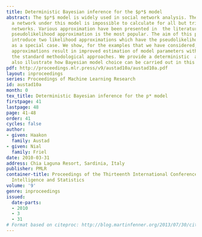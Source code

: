 ```yaml
---
title: Deterministic Bayesian inference for the $p*$ model
abstract: The $p*$ model is widely used in social network analysis. The likelihood of
  a network under this model is impossible to calculate for all but trivially small
  networks. Various approximation have been presented in  the literature, and the
  pseudolikelihood approximation is the most popular. The aim of this paper is to
  introduce two likelihood approximations which have the pseudolikelihood estimator
  as a special case. We show, for the examples that we have considered, that both
  approximations result in improved estimation of model parameters with respect to
  the standard methodological approaches. We provide a deterministic  approach and
  also illustrate how Bayesian model choice can be carried out in this setting.
pdf: http://proceedings.mlr.press/v9/austad10a/austad10a.pdf
layout: inproceedings
series: Proceedings of Machine Learning Research
id: austad10a
month: 0
tex_title: Deterministic Bayesian inference for the p* model
firstpage: 41
lastpage: 48
page: 41-48
order: 41
cycles: false
author:
- given: Haakon
  family: Austad
- given: Nial
  family: Friel
date: 2010-03-31
address: Chia Laguna Resort, Sardinia, Italy
publisher: PMLR
container-title: Proceedings of the Thirteenth International Conference on Artificial
  Intelligence and Statistics
volume: '9'
genre: inproceedings
issued:
  date-parts:
  - 2010
  - 3
  - 31
# Format based on citeproc: http://blog.martinfenner.org/2013/07/30/citeproc-yaml-for-bibliographies/
---
```

